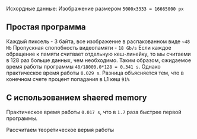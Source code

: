 Исхордные данные:
Изображение размером `5000x3333 = 16665000 px`

## Простая программа
Каждый пиксель - 3 байта, все изображение в распакованном виде `~48 Mb`
Пропускная спопобность видеопамяти - `18 Gb/s`
Если каждое обращение к памяти считвает отдельную кеш-линейку, то мы считаеми в 128 раз больше данных, чем необходимо. Таким образом, ожидаемое время работы программы `48/18000.0*128 = 0.341 s`. Однако практическое время работы `0.029 s`. Разница объясняется тем, что в конечном счете процент попадания в L1 кеш `91%`

## С использованием shaered memory
Практическое время работы `0.017 s`, что в `1.7` раза быстрее первой программы.

Рассчитаем теоретическое вермя работы
